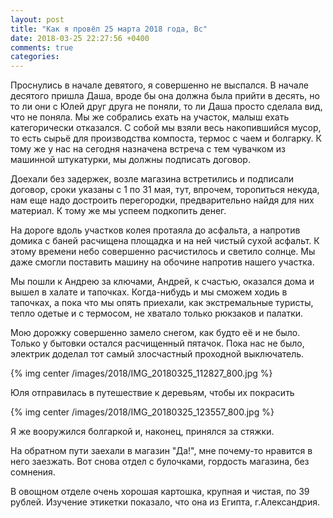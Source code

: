 ```yaml
---
layout: post
title: "Как я провёл 25 марта 2018 года, Вс"
date: 2018-03-25 22:27:56 +0400
comments: true
categories: 
---
```

Проснулись в начале девятого, я совершенно не выспался. В начале десятого пришла Даша, вроде бы она должна была прийти в десять, но то ли они с Юлей друг друга не поняли, то ли Даша просто сделала вид, что не поняла. Мы же собрались ехать на участок, малыш ехать категорически отказался. С собой мы взяли весь накопившийся мусор, то есть сырьё для производства компоста, термос с чаем и болгарку. К тому же у нас на сегодня назначена встреча с тем чувачком из машинной штукатурки, мы должны подписать договор.

Доехали без задержек, возле магазина встретились и подписали договор, сроки указаны с 1 по 31 мая, тут, впрочем, торопиться некуда, нам еще надо достроить перегородки, предварительно найдя для них материал. К тому же мы успеем подкопить денег.

На дороге вдоль участков колея протаяла до асфальта, а напротив домика с баней расчищена площадка и на ней чистый сухой асфальт. К этому времени небо совершенно расчистилось и светило солнце. Мы даже смогли поставить машину на обочине напротив нашего участка.

Мы пошли к Андрею за ключами, Андрей, к счастью, оказался дома и вышел в халате и тапочках. Когда-нибудь и мы сможем ходиь в тапочках, а пока что мы опять приехали, как экстремальные туристы, тепло одетые и с термосом, не хватало только рюкзаков и палатки.

Мою дорожку совершенно замело снегом, как будто её и не было. Только у бытовки остался расчищенный пятачок. Пока нас не было, электрик доделал тот самый злосчастный проходной выключатель.

{% img center /images/2018/IMG_20180325_112827_800.jpg %}

Юля отправилась в путешествие к деревьям, чтобы их покрасить

{% img center /images/2018/IMG_20180325_123557_800.jpg %}

Я же вооружился болгаркой и, наконец, принялся за стяжки.




На обратном пути заехали в магазин "Да!", мне почему-то нравится в него заезжать. Вот снова отдел с булочками, гордость магазина, без сомнения.

В овощном отделе очень хорошая картошка, крупная и чистая, по 39 рублей. Изучение этикетки показало, что она из Египта, г.Александрия.